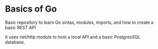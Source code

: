 # Basics of Go

Basic repository to learn Go sintax, modules, imports, and how to create a basic REST API

It uses net/http module to host a local API and a basic PostgresSQL database.
